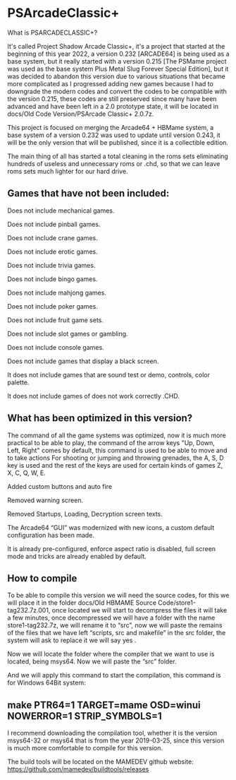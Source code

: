 # PSArcadeClassic+
What is PSARCADECLASSIC+?

It's called Project Shadow Arcade Classic+, it's a project that started at the beginning of this year 2022, a version 0.232 [ARCADE64] is being used as a base system, but it really started with a version 0.215 [The PSMame project was used as the base system Plus Metal Slug Forever Special Edition], but it was decided to abandon this version due to various situations that became more complicated as I progressed adding new games because I had to downgrade the modern codes and convert the codes to be compatible with the version 0.215, these codes are still preserved since many have been advanced and have been left in a 2.0 prototype state, it will be located in docs/Old Code Version/PSArcade Classic+ 2.0.7z.

This project is focused on merging the Arcade64 + HBMame system, a base system of a version 0.232 was used to update until version 0.243, it will be the only version that will be published, since it is a collectible edition.

The main thing of all has started a total cleaning in the roms sets eliminating hundreds of useless and unnecessary roms or .chd, so that we can leave roms sets much lighter for our hard drive.

Games that have not been included:
----------------------------------

Does not include mechanical games.

Does not include pinball games.

Does not include crane games.

Does not include erotic games.

Does not include trivia games.

Does not include bingo games.

Does not include mahjong games.

Does not include poker games.

Does not include fruit game sets.

Does not include slot games or gambling.

Does not include console games.

Does not include games that display a black screen.

It does not include games that are sound test or demo, controls, color palette.

It does not include games of does not work correctly .CHD.

What has been optimized in this version?
---------------------------------------

The command of all the game systems was optimized, now it is much more practical to be able to play, the command of the arrow keys "Up, Down, Left, Right" comes by default, this command is used to be able to move and to take actions For shooting or jumping and throwing grenades, the A, S, D key is used and the rest of the keys are used for certain kinds of games Z, X, C, Q, W, E.

Added custom buttons and auto fire

Removed warning screen.

Removed Startups, Loading, Decryption screen texts.

The Arcade64 “GUI” was modernized with new icons, a custom default configuration has been made.

It is already pre-configured, enforce aspect ratio is disabled, full screen mode and tricks are already enabled by default.

How to compile
--------------

To be able to compile this version we will need the source codes, for this we will place it in the folder docs/Old HBMAME Source Code/store1-tag232.7z.001, once located we will start to decompress the files it will take a few minutes, once decompressed we will have a folder with the name store1-tag232.7z, we will rename it to “src”, now we will paste the remains of the files that we have left “scripts, src and makefile” in the src folder, the system will ask to replace it we will say yes .

Now we will locate the folder where the compiler that we want to use is located, being msys64. Now we will paste the “src” folder.

And we will apply this command to start the compilation, this command is for Windows 64Bit system:

make PTR64=1 TARGET=mame OSD=winui NOWERROR=1 STRIP_SYMBOLS=1
--------------------------------------------------------------

I recommend downloading the compilation tool, whether it is the version msys64-32 or msys64 that is from the year 2019-03-25, since this version is much more comfortable to compile for this version.

The build tools will be located on the MAMEDEV github website:
https://github.com/mamedev/buildtools/releases
